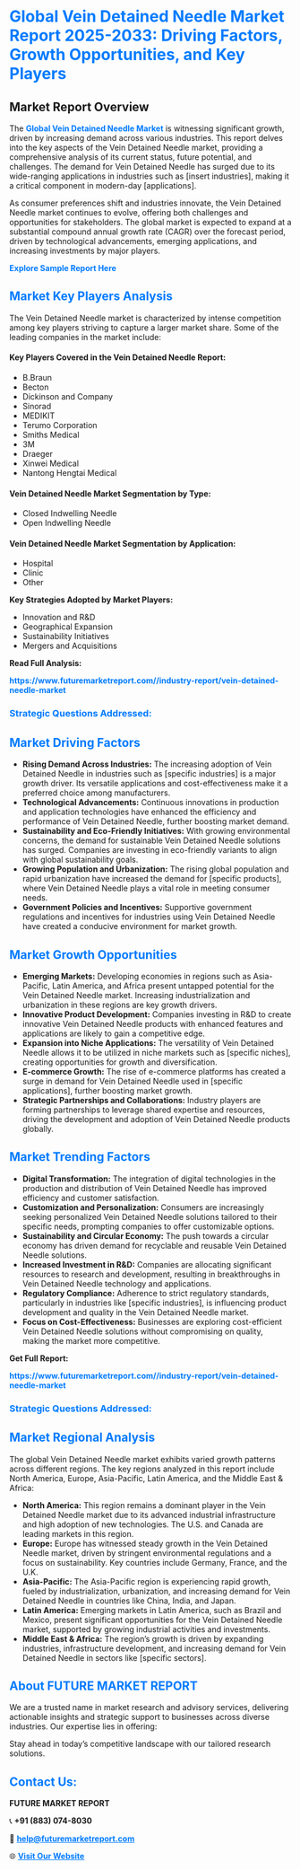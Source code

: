 <h1 style="color: #007BFF;">Global Vein Detained Needle Market Report 2025-2033: Driving Factors, Growth Opportunities, and Key Players</h1>

<section id="overview">
<h2>Market Report Overview</h2>
<p>The <a href="https://www.futuremarketreport.com//industry-report/vein-detained-needle-market" style="color: #007BFF; text-decoration: none;"><strong>Global Vein Detained Needle Market</strong></a> is witnessing significant growth, driven by increasing demand across various industries. This report delves into the key aspects of the Vein Detained Needle market, providing a comprehensive analysis of its current status, future potential, and challenges. The demand for Vein Detained Needle has surged due to its wide-ranging applications in industries such as [insert industries], making it a critical component in modern-day [applications].</p>
<p>As consumer preferences shift and industries innovate, the Vein Detained Needle market continues to evolve, offering both challenges and opportunities for stakeholders. The global market is expected to expand at a substantial compound annual growth rate (CAGR) over the forecast period, driven by technological advancements, emerging applications, and increasing investments by major players.</p>
</section>

<section id="overview">
<p><a href="https://www.futuremarketreport.com//request-sample/reportId=47270" style="color: #007BFF; text-decoration: none;"><strong>Explore Sample Report Here</strong></a></p>
</section>

<section id="key-players">
<h2 style="color: #007BFF;">Market Key Players Analysis</h2>
<p>The Vein Detained Needle market is characterized by intense competition among key players striving to capture a larger market share. Some of the leading companies in the market include:</p>
<h4>Key Players Covered in the Vein Detained Needle Report:</h4>
<ul><li>B.Braun</li><li>Becton</li><li>Dickinson and Company</li><li>Sinorad</li><li>MEDIKIT</li><li>Terumo Corporation</li><li>Smiths Medical</li><li>3M</li><li>Draeger</li><li>Xinwei Medical</li><li>Nantong Hengtai Medical</li></ul>
<h4>Vein Detained Needle Market Segmentation by Type:</h4>
<ul><li>Closed Indwelling Needle</li><li>Open Indwelling Needle</li></ul>

<h4>Vein Detained Needle Market Segmentation by Application:</h4>
<ul><li>Hospital</li><li>Clinic</li><li>Other</li></ul>
<p><strong>Key Strategies Adopted by Market Players:</strong></p>
<ul>
<li>Innovation and R&D</li>
<li>Geographical Expansion</li>
<li>Sustainability Initiatives</li>
<li>Mergers and Acquisitions</li>
</ul>
</section>

<section>
<p><strong>Read Full Analysis: </strong></p><a href="https://www.futuremarketreport.com//industry-report/vein-detained-needle-market" style="color: #007BFF; text-decoration: none;"><strong>https://www.futuremarketreport.com//industry-report/vein-detained-needle-market</strong></a>
<h3 style="color: #007BFF;">Strategic Questions Addressed:</h3>
</section>

<section id="driving-factors">
<h2 style="color: #007BFF;">Market Driving Factors</h2>
<ul>
<li><strong>Rising Demand Across Industries:</strong> The increasing adoption of Vein Detained Needle in industries such as [specific industries] is a major growth driver. Its versatile applications and cost-effectiveness make it a preferred choice among manufacturers.</li>
<li><strong>Technological Advancements:</strong> Continuous innovations in production and application technologies have enhanced the efficiency and performance of Vein Detained Needle, further boosting market demand.</li>
<li><strong>Sustainability and Eco-Friendly Initiatives:</strong> With growing environmental concerns, the demand for sustainable Vein Detained Needle solutions has surged. Companies are investing in eco-friendly variants to align with global sustainability goals.</li>
<li><strong>Growing Population and Urbanization:</strong> The rising global population and rapid urbanization have increased the demand for [specific products], where Vein Detained Needle plays a vital role in meeting consumer needs.</li>
<li><strong>Government Policies and Incentives:</strong> Supportive government regulations and incentives for industries using Vein Detained Needle have created a conducive environment for market growth.</li>
</ul>
</section>

<section id="growth-opportunities">
<h2 style="color: #007BFF;">Market Growth Opportunities</h2>
<ul>
<li><strong>Emerging Markets:</strong> Developing economies in regions such as Asia-Pacific, Latin America, and Africa present untapped potential for the Vein Detained Needle market. Increasing industrialization and urbanization in these regions are key growth drivers.</li>
<li><strong>Innovative Product Development:</strong> Companies investing in R&D to create innovative Vein Detained Needle products with enhanced features and applications are likely to gain a competitive edge.</li>
<li><strong>Expansion into Niche Applications:</strong> The versatility of Vein Detained Needle allows it to be utilized in niche markets such as [specific niches], creating opportunities for growth and diversification.</li>
<li><strong>E-commerce Growth:</strong> The rise of e-commerce platforms has created a surge in demand for Vein Detained Needle used in [specific applications], further boosting market growth.</li>
<li><strong>Strategic Partnerships and Collaborations:</strong> Industry players are forming partnerships to leverage shared expertise and resources, driving the development and adoption of Vein Detained Needle products globally.</li>
</ul>
</section>

<section id="trending-factors">
<h2 style="color: #007BFF;">Market Trending Factors</h2>
<ul>
<li><strong>Digital Transformation:</strong> The integration of digital technologies in the production and distribution of Vein Detained Needle has improved efficiency and customer satisfaction.</li>
<li><strong>Customization and Personalization:</strong> Consumers are increasingly seeking personalized Vein Detained Needle solutions tailored to their specific needs, prompting companies to offer customizable options.</li>
<li><strong>Sustainability and Circular Economy:</strong> The push towards a circular economy has driven demand for recyclable and reusable Vein Detained Needle solutions.</li>
<li><strong>Increased Investment in R&D:</strong> Companies are allocating significant resources to research and development, resulting in breakthroughs in Vein Detained Needle technology and applications.</li>
<li><strong>Regulatory Compliance:</strong> Adherence to strict regulatory standards, particularly in industries like [specific industries], is influencing product development and quality in the Vein Detained Needle market.</li>
<li><strong>Focus on Cost-Effectiveness:</strong> Businesses are exploring cost-efficient Vein Detained Needle solutions without compromising on quality, making the market more competitive.</li>
</ul>
</section>

<section>
<p><strong>Get Full Report: </strong></p><a href="https://www.futuremarketreport.com//industry-report/vein-detained-needle-market" style="color: #007BFF; text-decoration: none;"><strong>https://www.futuremarketreport.com//industry-report/vein-detained-needle-market</strong></a>
<h3 style="color: #007BFF;">Strategic Questions Addressed:</h3>
</section>


<section id="regional-analysis">
<h2 style="color: #007BFF;">Market Regional Analysis</h2>
<p>The global Vein Detained Needle market exhibits varied growth patterns across different regions. The key regions analyzed in this report include North America, Europe, Asia-Pacific, Latin America, and the Middle East & Africa:</p>
<ul>
<li><strong>North America:</strong> This region remains a dominant player in the Vein Detained Needle market due to its advanced industrial infrastructure and high adoption of new technologies. The U.S. and Canada are leading markets in this region.</li>
<li><strong>Europe:</strong> Europe has witnessed steady growth in the Vein Detained Needle market, driven by stringent environmental regulations and a focus on sustainability. Key countries include Germany, France, and the U.K.</li>
<li><strong>Asia-Pacific:</strong> The Asia-Pacific region is experiencing rapid growth, fueled by industrialization, urbanization, and increasing demand for Vein Detained Needle in countries like China, India, and Japan.</li>
<li><strong>Latin America:</strong> Emerging markets in Latin America, such as Brazil and Mexico, present significant opportunities for the Vein Detained Needle market, supported by growing industrial activities and investments.</li>
<li><strong>Middle East & Africa:</strong> The region’s growth is driven by expanding industries, infrastructure development, and increasing demand for Vein Detained Needle in sectors like [specific sectors].</li>
</ul>
</section>

<footer>
<h2 style="color: #007BFF;">About FUTURE MARKET REPORT</h2>
<p>We are a trusted name in market research and advisory services, delivering actionable insights and strategic support to businesses across diverse industries. Our expertise lies in offering:</p>

<p>Stay ahead in today’s competitive landscape with our tailored research solutions.</p>

<h2 style="color: #007BFF;">Contact Us:</h2>
<p><strong>FUTURE MARKET REPORT</strong></p>
<p>📞 <strong>+91 (883) 074-8030</strong></p>
<p>📧 <strong><a href="mailto:help@futuremarketreport.com" style="color: #007BFF;">help@futuremarketreport.com</a></strong></p>
<p>🌐 <strong><a href="https://www.futuremarketreport.com/" style="color: #007BFF;">Visit Our Website</a></strong></p>
</footer>